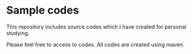 # Sample codes
This repository includes source codes which I have created for personal studying.

Please feel free to access to codes. All codes are created using maven.
